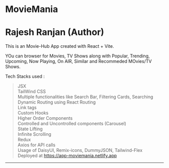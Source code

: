 # MovieMania

<h1>Rajesh Ranjan (Author)</h1>

This is an Movie-Hub App created with React + Vite.

YOu can browser for Movies, TV Shows along with Popular, Trending, Upcoming, Now Playing, On AIR, Similar and Recommeded MOvies/TV Shows.

Tech Stacks used :

> JSX <br>
> TailWind CSS <br>
> Multiple functionalities like Search Bar, Filtering Cards, Searching <br>
> Dynamic Routing using React Routing <br>
> Link tags <br>
> Custom Hooks <br>
> Higher Order Components <br>
> Controlled and Uncontrolled components (Carousel) <br>
> State Lifting <br>
> Infinite Scrolling <br>
> Redux <br>
> Axios for API calls <br>
> Usage of DaisyUI, Remix-icons, DummyJSON, Tailwind-Flex <br>
> Deployed at https://app-moviemania.netlify.app <br>

---
